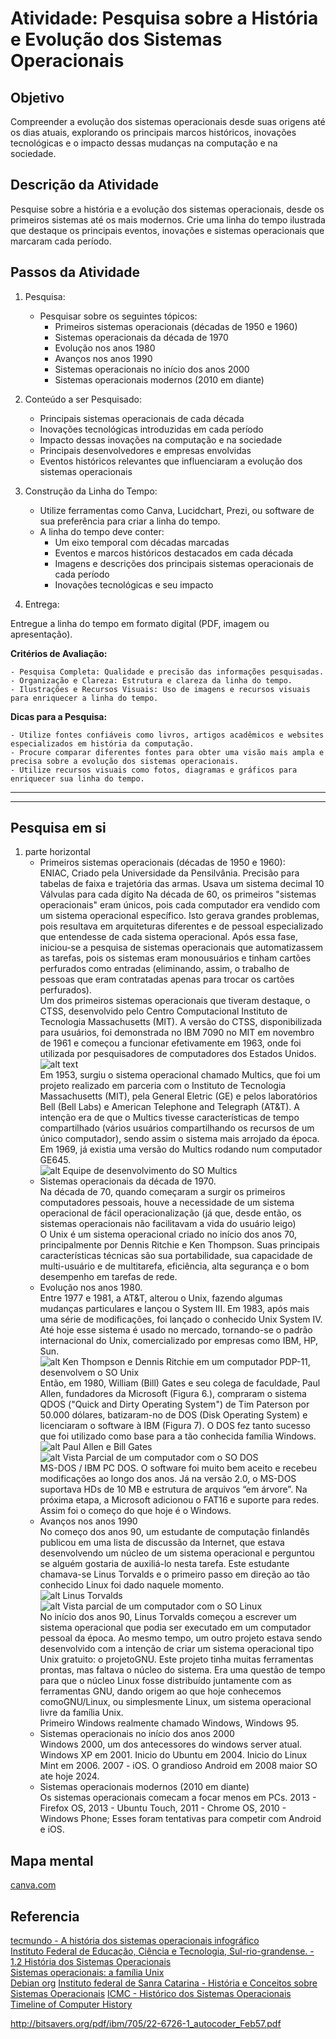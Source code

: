 # Atividade: Pesquisa sobre a História e Evolução dos Sistemas Operacionais

## Objetivo

Compreender a evolução dos sistemas operacionais desde suas origens até os dias atuais, explorando os principais marcos históricos, inovações tecnológicas e o impacto dessas mudanças na computação e na sociedade.

## Descrição da Atividade

Pesquise sobre a história e a evolução dos sistemas operacionais, desde os primeiros sistemas até os mais modernos. Crie uma linha do tempo ilustrada que destaque os principais eventos, inovações e sistemas operacionais que marcaram cada período.

## Passos da Atividade

1. Pesquisa:

    - Pesquisar sobre os seguintes tópicos:
        - Primeiros sistemas operacionais (décadas de 1950 e 1960)
        - Sistemas operacionais da década de 1970
        - Evolução nos anos 1980
        - Avanços nos anos 1990
        - Sistemas operacionais no início dos anos 2000
        - Sistemas operacionais modernos (2010 em diante)

2. Conteúdo a ser Pesquisado:

    - Principais sistemas operacionais de cada década
    - Inovações tecnológicas introduzidas em cada período
    - Impacto dessas inovações na computação e na sociedade
    - Principais desenvolvedores e empresas envolvidas
    - Eventos históricos relevantes que influenciaram a evolução dos sistemas operacionais

3. Construção da Linha do Tempo:

    - Utilize ferramentas como Canva, Lucidchart, Prezi, ou software de sua preferência para criar a linha do tempo.
    - A linha do tempo deve conter:
        - Um eixo temporal com décadas marcadas
        - Eventos e marcos históricos destacados em cada década
        - Imagens e descrições dos principais sistemas operacionais de cada período
        - Inovações tecnológicas e seu impacto

4. Entrega:

Entregue a linha do tempo em formato digital (PDF, imagem ou apresentação).

**Critérios de Avaliação:**

    - Pesquisa Completa: Qualidade e precisão das informações pesquisadas.
    - Organização e Clareza: Estrutura e clareza da linha do tempo.
    - Ilustrações e Recursos Visuais: Uso de imagens e recursos visuais para enriquecer a linha do tempo.

**Dicas para a Pesquisa:**

    - Utilize fontes confiáveis como livros, artigos acadêmicos e websites especializados em história da computação.
    - Procure comparar diferentes fontes para obter uma visão mais ampla e precisa sobre a evolução dos sistemas operacionais.
    - Utilize recursos visuais como fotos, diagramas e gráficos para enriquecer sua linha do tempo.

---
---

## Pesquisa em si

1. parte horizontal
    - Primeiros sistemas operacionais (décadas de 1950 e 1960): \
        ENIAC, Criado pela Universidade da Pensilvânia. Precisão para tabelas de faixa e trajetória das armas. Usava um sistema decimal 10 Válvulas para cada dígito
        Na década de 60, os primeiros "sistemas operacionais" eram únicos, pois cada computador era vendido com um sistema operacional específico. Isto gerava grandes problemas, pois resultava em arquiteturas diferentes e de pessoal especializado que entendesse de cada sistema operacional. Após essa fase, iniciou-se a pesquisa de sistemas operacionais que automatizassem as tarefas, pois os sistemas eram monousuários e tinham cartões perfurados como entradas (eliminando, assim, o trabalho de pessoas que eram contratadas apenas para trocar os cartões perfurados). \
        Um dos primeiros sistemas operacionais que tiveram destaque, o CTSS, desenvolvido pelo Centro Computacional Instituto de Tecnologia Massachusetts (MIT). A versão do CTSS, disponibilizada para usuários, foi demonstrada no IBM 7090 no MIT em novembro de 1961 e começou a funcionar efetivamente em 1963, onde foi utilizada por pesquisadores de computadores dos Estados Unidos. \
        ![alt text](img/UsuárioTrabalhandoNoIBM7090NoSOCTSS.png) \
        Em 1953, surgiu o sistema operacional chamado Multics, que foi um projeto realizado em parceria com o Instituto de Tecnologia Massachusetts (MIT), pela General Eletric (GE) e pelos laboratórios Bell (Bell Labs) e American Telephone and Telegraph (AT&T). A intenção era de que o Multics tivesse características de tempo compartilhado (vários usuários compartilhando os recursos de um único computador), sendo assim o sistema mais arrojado da época. Em 1969, já existia uma versão do Multics rodando num computador GE645. \
        ![alt Equipe de desenvolvimento do SO Multics](img/EquipeDeDesenvolvimentoDoSOMultics.png)
    - Sistemas operacionais da década de 1970. \
        Na década de 70, quando começaram a surgir os primeiros computadores pessoais, houve a necessidade de um sistema operacional de fácil operacionalização (já que, desde então, os sistemas operacionais não facilitavam a vida do usuário leigo) \
        O Unix é um sistema operacional criado no início dos anos 70, principalmente por Dennis Ritchie e Ken Thompson. Suas principais características técnicas são sua portabilidade, sua capacidade de multi-usuário e de multitarefa, eficiência, alta segurança e o bom desempenho em tarefas de rede.
    - Evolução nos anos 1980. \
        Entre 1977 e 1981, a AT&T, alterou o Unix, fazendo algumas mudanças particulares e lançou o System III. Em 1983, após mais uma série de modificações, foi lançado o conhecido Unix System IV. Até hoje esse sistema é usado no mercado, tornando-se o padrão internacional do Unix, comercializado por empresas como IBM, HP, Sun. \
        ![alt Ken Thompson e Dennis Ritchie em um computador PDP-11, desenvolvem o SO Unix](img/KenThompsonEDennisRitchieEmUmComputadorPDP11DesenvolvemOSOUnix.png) \
        Então, em 1980, William (Bill) Gates e seu colega de faculdade, Paul Allen, fundadores da Microsoft (Figura 6.), compraram o sistema QDOS ("Quick and Dirty Operating System") de Tim Paterson por 50.000 dólares, batizaram-no de DOS (Disk Operating System) e licenciaram o software à IBM (Figura 7). O DOS fez tanto sucesso que foi utilizado como base para a tão conhecida família Windows. \
        ![alt Paul Allen e Bill Gates](img/PaulAllen-BillGates.png)
        ![alt Vista Parcial de um computador com o SO DOS](img/VistaParcialDeUmComputadorComOSODOS.png) \
        MS-DOS / IBM PC DOS. O software foi muito bem aceito e recebeu modificações ao longo dos anos. Já na versão 2.0, o MS-DOS suportava HDs de 10 MB e estrutura de arquivos “em árvore”. Na próxima etapa, a Microsoft adicionou o FAT16 e suporte para redes. Assim foi o começo do que hoje é o Windows.
    - Avanços nos anos 1990 \
        No começo dos anos 90, um estudante de computação finlandês publicou em uma lista de discussão da Internet, que estava desenvolvendo um núcleo de um sistema operacional e perguntou se alguém gostaria de auxiliá-lo nesta tarefa. Este estudante chamava-se Linus Torvalds e o primeiro passo em direção ao tão conhecido Linux foi dado naquele momento. \
        ![alt Linus Torvalds](img/LinusTorvalds.png)
        ![alt Vista parcial de um computador com o SO Linux](img/VistaParcialDeUmComputadorComOSOLinux.png) \
        No início dos anos 90, Linus Torvalds começou a escrever um sistema operacional que podia ser executado em um computador pessoal da época. Ao mesmo tempo, um outro projeto estava sendo desenvolvido com a intenção de criar um sistema operacional tipo Unix gratuito: o projetoGNU. Este projeto tinha muitas ferramentas prontas, mas faltava o núcleo do sistema. Era uma questão de tempo para que o núcleo Linux fosse distribuído juntamente com as ferramentas GNU, dando origem ao que hoje conhecemos comoGNU/Linux, ou simplesmente Linux, um sistema operacional livre da família Unix. \
        Primeiro Windows realmente chamado Windows, Windows 95.
    - Sistemas operacionais no início dos anos 2000 \
        Windows 2000, um dos antecessores do windows server atual.  Windows XP em 2001. Inicio do Ubuntu em 2004. Inicio do Linux Mint em 2006. 2007 - iOS. O grandioso Android em 2008 maior SO ate hoje 2024.
    - Sistemas operacionais modernos (2010 em diante) \
        Os sistemas operacionais comecam a focar menos em PCs. 2013 - Firefox OS, 2013 - Ubuntu Touch, 2011 - Chrome OS, 2010 - Windows Phone; Esses foram tentativas para competir com Android e iOS.

## Mapa mental

[canva.com](https://www.canva.com/design/DAGNL_14RLY/q7oJKju8aVXXukTS97hgwA/edit?utm_content=DAGNL_14RLY&utm_campaign=designshare&utm_medium=link2&utm_source=sharebutton)

## Referencia

[tecmundo - A história dos sistemas operacionais infográfico](https://www.tecmundo.com.br/linux/2031-a-historia-dos-sistemas-operacionais.htm) \
[Instituto Federal de Educação, Ciência e Tecnologia, Sul-rio-grandense. - 1.2 História dos Sistemas Operacionais](http://uab.ifsul.edu.br/tsiad/conteudo/modulo1/sop/ua/at2/03.html) \
[Sistemas operacionais: a família Unix](https://edu.gcfglobal.org/pt/conhecimentos-tecnologicos/sistemas-operacionais-a-familia-unix/1/) \
[Debian org](https://www.debian.org/intro/about.pt.html)
[Instituto federal de Sanra Catarina - História e Conceitos sobre Sistemas Operacionais](http://docente.ifsc.edu.br/alex.forghieri/MaterialDidatico/Sistemas%20Operacionais/Material%20das%20aulas/01%20-%2006-04-2016/ParteI-HistoriaSistemasOperacionais.pdf)
[ICMC - Histórico dos Sistemas Operacionais](http://lasdpc.icmc.usp.br/~ssc640/grad/bcc2015/grupoa01/)
[Timeline of Computer History](https://www.computerhistory.org/timeline/1956/)

http://bitsavers.org/pdf/ibm/705/22-6726-1_autocoder_Feb57.pdf